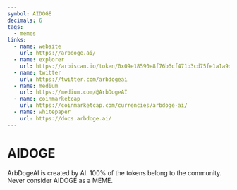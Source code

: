 ```yaml
---
symbol: AIDOGE
decimals: 6
tags:
  - memes
links:
  - name: website
    url: https://arbdoge.ai/
  - name: explorer
    url: https://arbiscan.io/token/0x09e18590e8f76b6cf471b3cd75fe1a1a9d2b2c2b
  - name: twitter
    url: https://twitter.com/arbdogeai
  - name: medium
    url: https://medium.com/@ArbDogeAI
  - name: coinmarketcap
    url: https://coinmarketcap.com/currencies/arbdoge-ai/
  - name: whitepaper
    url: https://docs.arbdoge.ai/
---
```


# AIDOGE

ArbDogeAI is created by AI. 100% of the tokens belong to the community. Never consider AIDOGE as a MEME.
